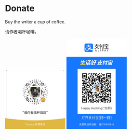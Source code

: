 # Donate

Buy the writer a cup of coffee.

请作者喝杯咖啡。

<img src="https://github.com/ygmpkk/donate/blob/master/assets/wechat.jpg?raw=true" alt="wechat" style="width:200px;" /> <img src="https://github.com/ygmpkk/donate/blob/master/assets/alipay.jpg?raw=true" alt="alipay" style="width:200px;" />
